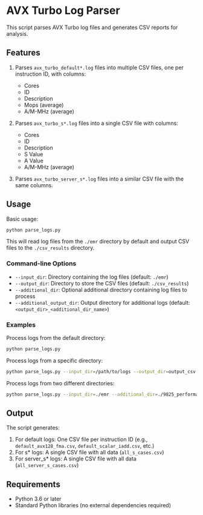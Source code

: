 # AVX Turbo Log Parser

This script parses AVX Turbo log files and generates CSV reports for analysis.

## Features

1. Parses `avx_turbo_default*.log` files into multiple CSV files, one per instruction ID, with columns:
   - Cores
   - ID
   - Description
   - Mops (average)
   - A/M-MHz (average)

2. Parses `avx_turbo_s*.log` files into a single CSV file with columns:
   - Cores
   - ID
   - Description
   - S Value
   - A Value
   - A/M-MHz (average)

3. Parses `avx_turbo_server_s*.log` files into a similar CSV file with the same columns.

## Usage

Basic usage:

```bash
python parse_logs.py
```

This will read log files from the `./emr` directory by default and output CSV files to the `./csv_results` directory.

### Command-line Options

- `--input_dir`: Directory containing the log files (default: `./emr`)
- `--output_dir`: Directory to store the CSV files (default: `./csv_results`)
- `--additional_dir`: Optional additional directory containing log files to process
- `--additional_output_dir`: Output directory for additional logs (default: `<output_dir>_<additional_dir_name>`)

### Examples

Process logs from the default directory:

```bash
python parse_logs.py
```

Process logs from a specific directory:

```bash
python parse_logs.py --input_dir=/path/to/logs --output_dir=output_csv
```

Process logs from two different directories:

```bash
python parse_logs.py --input_dir=./emr --additional_dir=./9825_performance
```

## Output

The script generates:

1. For default logs: One CSV file per instruction ID (e.g., `default_avx128_fma.csv`, `default_scalar_iadd.csv`, etc.)
2. For s* logs: A single CSV file with all data (`all_s_cases.csv`)
3. For server_s* logs: A single CSV file with all data (`all_server_s_cases.csv`)

## Requirements

- Python 3.6 or later
- Standard Python libraries (no external dependencies required)
